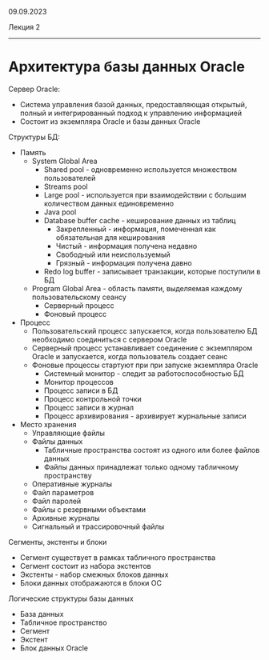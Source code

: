 09.09.2023

Лекция 2

---

# Архитектура базы данных Oracle

Сервер Oracle:

- Система управления базой данных, предоставляющая открытый, полный и интегрированный подход к управлению информацией
- Состоит из экземпляра Oracle и базы данных Oracle

Структуры БД:

- Память
	- System Global Area
		- Shared pool - одновременно используется множеством пользователей
		- Streams pool
		- Large pool - используется при взаимодействии с большим количеством данных единовременно
		- Java pool
		- Database buffer cache - кеширование данных из таблиц
			- Закрепленный - информация, помеченная как обязательная для кеширования
			- Чистый - информация получена недавно
			- Свободный или неиспользуемый
			- Грязный - информация получена давно
		- Redo log buffer - записывает транзакции, которые поступили в БД
	- Program Global Area - область памяти, выделяемая каждому пользовательскому сеансу
		- Серверный процесс
		- Фоновый процесс
- Процесс
	- Пользовательский процесс запускается, когда пользователю БД необходимо соединиться с сервером Oracle
	- Серверный процесс устанавливает соединение с экземпляром Oracle и запускается, когда пользователь создает сеанс
	- Фоновые процессы стартуют при при запуске экземпляра Oracle
		- Системный монитор - следит за работоспособностью БД
		- Монитор процессов
		- Процесс записи в БД
		- Процесс контрольной точки
		- Процесс записи в журнал
		- Процесс архивирования - архивирует журнальные записи
- Место хранения
	- Управляющие файлы
	- Файлы данных
		- Табличные пространства состоят из одного или более файлов данных
		- Файлы данных принадлежат только одному табличному пространству
	- Оперативные журналы
	- Файл параметров
	- Файл паролей
	- Файлы с резервными объектами
	- Архивные журналы
	- Сигнальный и трассировочный файлы

Сегменты, экстенты и блоки

- Сегмент существует в рамках табличного пространства
- Сегмент состоит из набора экстентов
- Экстенты - набор смежных блоков данных
- Блоки данных отображаются в блоки ОС

Логические структуры базы данных

- База данных
- Табличное пространство
- Сегмент
- Экстент
- Блок данных Oracle
